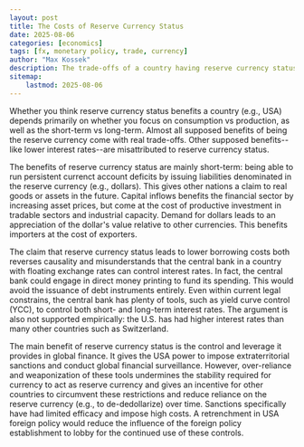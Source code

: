 ```yaml
---
layout: post
title: The Costs of Reserve Currency Status
date: 2025-08-06
categories: [economics]
tags: [fx, monetary policy, trade, currency]
author: "Max Kossek"
description: The trade-offs of a country having reserve currency status in the global economic system.
sitemap:
    lastmod: 2025-08-06
---
```


Whether you think reserve currency status benefits a country (e.g., USA) depends primarily on whether you focus on consumption vs production, as well as the short-term vs long-term. Almost all supposed benefits of being the reserve currency come with real trade-offs. Other supposed benefits--like lower interest rates--are misattributed to reserve currency status.

The benefits of reserve currency status are mainly short-term: being able to run persistent currenct account deficits by issuing liabilities denominated in the reserve currency (e.g., dollars). This gives other nations a claim to real goods or assets in the future. Capital inflows benefits the financial sector by increasing asset prices, but come at the cost of productive investment in tradable sectors and industrial capacity. Demand for dollars leads to an appreciation of the dollar's value relative to other currencies. This benefits importers at the cost of exporters.

The claim that reserve currency status leads to lower borrowing costs both reverses causality and misunderstands that the central bank in a country with floating exchange rates can control interest rates. In fact, the central bank could engage in direct money printing to fund its spending. This would avoid the issuance of debt instruments entirely. Even within current legal constrains, the central bank has plenty of tools, such as yield curve control (YCC), to control both short- and long-term interest rates. The argument is also not supported empirically: the U.S. has had higher interest rates than many other countries such as Switzerland.

The main benefit of reserve currency status is the control and leverage it provides in global finance. It gives the USA power to impose extraterritorial sanctions and conduct global financial surveillance. However, over-reliance and weaponization of these tools undermines the stability required for currency to act as reserve currency and gives an incentive for other countries to circumvent these restrictions and reduce reliance on the reserve currency (e.g., to de-dedollarize) over time. Sanctions specifically have had limited efficacy and impose high costs. A retrenchment in USA foreign policy would reduce the influence of the foreign policy establishment to lobby for the continued use of these controls.
